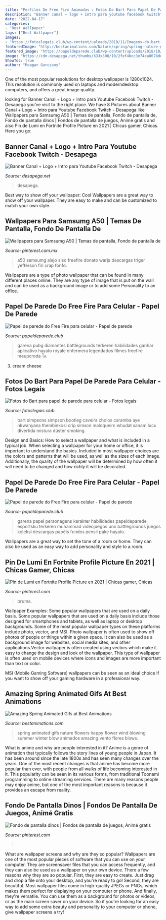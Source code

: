 ```yaml
---
title: "Perfiles De Free Fire Animados : Fotos Do Bart Para Papel De Parede Para Celular"
description: "Banner canal + logo + intro para youtube facebook twitch"
date: "2022-04-17"
categories:
- "Best Wallpaper"
tags: ["Best Wallpaper"]
images:
- "https://fotoslegais.club/wp-content/uploads/2019/11/Imagens-do-bart-9.jpg"
featuredImage: "http://bestanimations.com/Nature/spring/spring-nature-gif-23.gif"
featured_image: "https://papeldeparede.club/wp-content/uploads/2018/10/papeis-de-parede-free-fire-6.jpg"
image: "https://cdn.desapega.net/thumbs/633x300/10/2fef4bcc3e74ea8678de75d78ee2dd1a72f74f0cfeab8273f77ae1090e57cf.jpg"
ShowToc: true
author: "Reagan Gorczany"
---
```



One of the most popular resolutions for desktop wallpaper is 1280x1024. This resolution is commonly used on laptops and moderndesktop computers, and offers a great image quality.

	

		
looking for Banner Canal + Logo + Intro para Youtube Facebook Twitch - Desapega you've visit to the right place. We have 8 Pictures about Banner Canal + Logo + Intro para Youtube Facebook Twitch - Desapega like Wallpapers para Samsumg A50 | Temas de pantalla, Fondo de pantalla de, Fondo de pantalla dinos | Fondos de pantalla de juegos, Animé gratis and also Pin de Lumi en Fortnite Profile Picture en 2021 | Chicas gamer, Chicas. Here you go:
		
    
## Banner Canal + Logo + Intro Para Youtube Facebook Twitch - Desapega

<img loading=lazy src="https://cdn.desapega.net/thumbs/633x300/10/2fef4bcc3e74ea8678de75d78ee2dd1a72f74f0cfeab8273f77ae1090e57cf.jpg" onerror="this.onerror=null;this.src='https://tse1.mm.bing.net/th?id=OIP.S2S0YEtXjkRqGSIJ_Q8VGQHaEK&amp;pid=15.1';" alt="Banner Canal + Logo + Intro para Youtube Facebook Twitch - Desapega">

_Source: desapega.net_

>desapega. 

	

Best way to show off your wallpaper:
Cool Wallpapers are a great way to show off your wallpaper. They are easy to make and can be customized to match your own style.

    
## Wallpapers Para Samsumg A50 | Temas De Pantalla, Fondo De Pantalla De

<img loading=lazy src="https://i.pinimg.com/736x/6c/35/59/6c3559f9d95f96227d8d1f586ec02b63.jpg" onerror="this.onerror=null;this.src='https://tse2.mm.bing.net/th?id=OIP.colMmybOHQyMUXtuKcA5lwHaQC&amp;pid=15.1';" alt="Wallpapers para Samsumg A50 | Temas de pantalla, Fondo de pantalla de">

_Source: pinterest.com.mx_

>a50 samsumg alejo siso freefire donato warja descargas triger yefferson firi crap fonfo. 

	



Wallpapers are a type of photo wallpaper that can be found in many different places online. They are any type of image that is put on the wall and can be used as a background image or to add some Personality to an office.

    
## Papel De Parede Do Free Fire Para Celular - Papel De Parede

<img loading=lazy src="https://papeldeparede.club/wp-content/uploads/2018/10/papeis-de-parede-free-fire-6.jpg" onerror="this.onerror=null;this.src='https://tse4.mm.bing.net/th?id=OIP.e21Hd2eNeo0CtOe0b9t8xQHaLk&amp;pid=15.1';" alt="Papel de parede do Free Fire para celular - Papel de parede">

_Source: papeldeparede.club_

>garena pubg diamantes battlegrounds terkeren habilidades ganhar aplicativo hayato royale enfermera legendados filmes freefire meupcroda โอ. 

	

3. cream cheese 

    
## Fotos Do Bart Para Papel De Parede Para Celular - Fotos Legais

<img loading=lazy src="https://fotoslegais.club/wp-content/uploads/2019/11/Imagens-do-bart-9.jpg" onerror="this.onerror=null;this.src='https://tse3.mm.bing.net/th?id=OIP.AD4RZmCrCxs2CDeRHvWyMgAAAA&amp;pid=15.1';" alt="Fotos do Bart para papel de parede para celular - Fotos legais">

_Source: fotoslegais.club_

>bart simpsons simpson bootleg caveira cholos caramba aye nkwanyana thembinkosi crip simson maloqueiro whudat sanam lucu divertida mistura düster smoking. 

	

Design and Basics: How to select a wallpaper and what is included in a typical job.
When selecting a wallpaper for your home or office, it is important to understand the basics. Included in most wallpaper choices are the colors and patterns that will be used, as well as the sizes of each image. Additionally, the quality of the wallpaper will be determined by how often it will need to be changed and how richly it will be decorated.

    
## Papel De Parede Do Free Fire Para Celular - Papel De Parede

<img loading=lazy src="https://papeldeparede.club/wp-content/uploads/2018/10/papeis-de-parede-free-fire-8.jpg" onerror="this.onerror=null;this.src='https://tse1.mm.bing.net/th?id=OIP.cfoYdAHXxFvY8Uy9j1WH3wHaLk&amp;pid=15.1';" alt="Papel de parede do Free Fire para celular - Papel de parede">

_Source: papeldeparede.club_

>garena papel personagens karakter habilidades papeldeparede esportsku terkeren muhammad videojuegos uno battlegrounds juegos koleksi descargas papéis fundos pensil pake hayato. 

	

Wallpapers are a great way to set the tone of a room or home. They can also be used as an easy way to add personality and style to a room.

    
## Pin De Lumi En Fortnite Profile Picture En 2021 | Chicas Gamer, Chicas

<img loading=lazy src="https://i.pinimg.com/736x/b1/99/c3/b199c37bd97a3867df091aae75b8de41.jpg" onerror="this.onerror=null;this.src='https://tse2.mm.bing.net/th?id=OIP.9VLrhY681iTMqyfYtfWFzgHaJ6&amp;pid=15.1';" alt="Pin de Lumi en Fortnite Profile Picture en 2021 | Chicas gamer, Chicas">

_Source: pinterest.com_

>bruma. 

	

Wallpaper Examples: Some popular wallpapers that are used on a daily basis.
Some popular wallpapers that are used on a daily basis include those designed for smartphones and tablets, as well as laptop or desktop backgrounds. Some of the most popular wallpaper types on these platforms include photo, vector, and MSI. 
Photo wallpaper is often used to show off photos of people or things within a given space. It can also be used as a background image for websites, social media sites, and other applications.Vector wallpaper is often created using vectors which make it easy to change the design and look of the wallpaper. This type of wallpaper is often used on mobile devices where icons and images are more important than text or color. 

MSI (Mobile Gaming Software) wallpapers can be seen as an ideal choice if you want to show off your gaming hardware in a professional way.

    
## Amazing Spring Animated Gifs At Best Animations

<img loading=lazy src="http://bestanimations.com/Nature/spring/spring-nature-gif-23.gif" onerror="this.onerror=null;this.src='https://tse2.mm.bing.net/th?id=OIP.PggYELlyIqHTAb2cpyx6YAHaEp&amp;pid=15.1';" alt="Amazing Spring Animated Gifs at Best Animations">

_Source: bestanimations.com_

>spring animated gifs nature flowers happy flower wind blowing summer winter blow animados amazing vento flores blows. 

	

What is anime and why are people interested in it?
Anime is a genre of animation that typically follows the story lines of young people in Japan. It has been around since the late 1800s and has seen many changes over the years. One of the most recent changes is that anime has become more popular than ever, with people from all walks of life becoming interested in it. This popularity can be seen in its various forms, from traditional Toonami programming to online streaming services. There are many reasons people may enjoy anime, but one of the most important reasons is because it provides an escape from reality.

    
## Fondo De Pantalla Dinos | Fondos De Pantalla De Juegos, Animé Gratis

<img loading=lazy src="https://i.pinimg.com/736x/85/96/c4/8596c4f182ed4970a506d2bd13e8ec80.jpg" onerror="this.onerror=null;this.src='https://tse1.mm.bing.net/th?id=OIP.MVgiPMPmct6wLUDefQ8l4QHaO0&amp;pid=15.1';" alt="Fondo de pantalla dinos | Fondos de pantalla de juegos, Animé gratis">

_Source: pinterest.com_

>. 

	

What are wallpaper screens and why are they so popular?
Wallpapers are one of the most popular pieces of software that you can use on your computer. They are screensaver files that you can access frequently, and they can also be used as a wallpaper on your own device. There a few reasons why they are so popular. First, they are easy to create. Just drag and drop a file onto your desktop, and you're ready to go! Second, they are beautiful. Most wallpaper files come in high-quality JPEGs or PNGs, which makes them perfect for displaying on your computer or phone. And finally, they're versatile. You can use them as a background for photos or videos, or as the main screen saver on your device. So if you're looking for an easy way to add some extra beauty and personality to your computer or phone, give wallpaper screens a try!

